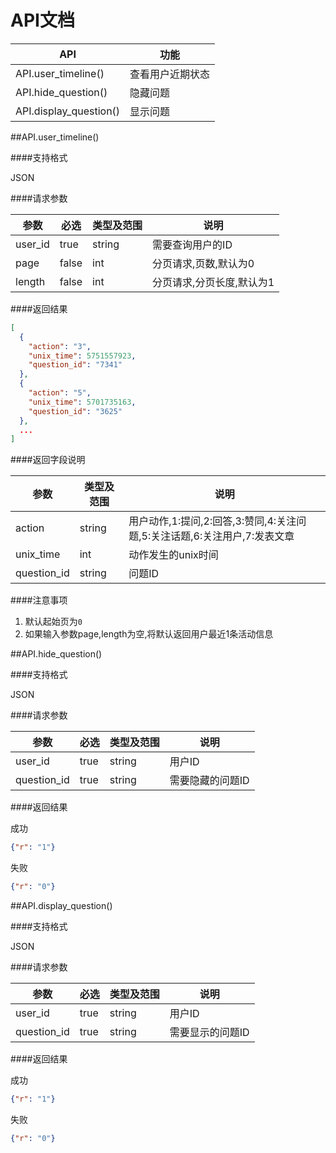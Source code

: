 # API文档


| API | 功能 |
|--------|--------|
|API.user_timeline()|查看用户近期状态|
|API.hide_question()|隐藏问题|
|API.display_question()|显示问题|

##API.user_timeline()

####支持格式

JSON

####请求参数

| 参数 | 必选 | 类型及范围 | 说明 |
|--------|--------|--------|--------|
| user_id | true | string | 需要查询用户的ID |
| page | false | int | 分页请求,页数,默认为0 |
| length | false | int | 分页请求,分页长度,默认为1 |

####返回结果

```json
[
  {
    "action": "3",
    "unix_time": 5751557923,
    "question_id": "7341"
  },
  {
    "action": "5",
    "unix_time": 5701735163,
    "question_id": "3625"
  },
  ...
]
```

####返回字段说明

| 参数 | 类型及范围 | 说明 |
|--------|--------|--------|
| action | string | 用户动作,1:提问,2:回答,3:赞同,4:关注问题,5:关注话题,6:关注用户,7:发表文章 |
| unix_time | int | 动作发生的unix时间 |
| question_id | string | 问题ID |

####注意事项

1. 默认起始页为```0```
2. 如果输入参数page,length为空,将默认返回用户最近1条活动信息

##API.hide_question()

####支持格式

JSON

####请求参数

| 参数 | 必选 | 类型及范围 | 说明 |
|--------|--------|--------|--------|
| user_id | true | string | 用户ID |
| question_id | true | string | 需要隐藏的问题ID |

####返回结果

成功

```json
{"r": "1"}
```

失败

```json
{"r": "0"}
```

##API.display_question()

####支持格式

JSON

####请求参数

| 参数 | 必选 | 类型及范围 | 说明 |
|--------|--------|--------|--------|
| user_id | true | string | 用户ID |
| question_id | true | string | 需要显示的问题ID |

####返回结果

成功

```json
{"r": "1"}
```

失败

```json
{"r": "0"}
```

